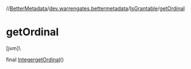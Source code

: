 //[BetterMetadata](../../../index.md)/[dev.warrengates.bettermetadata](../index.md)/[IsGrantable](index.md)/[getOrdinal](get-ordinal.md)

# getOrdinal

[jvm]\

final [Integer](https://docs.oracle.com/javase/8/docs/api/java/lang/Integer.html)[getOrdinal](get-ordinal.md)()

